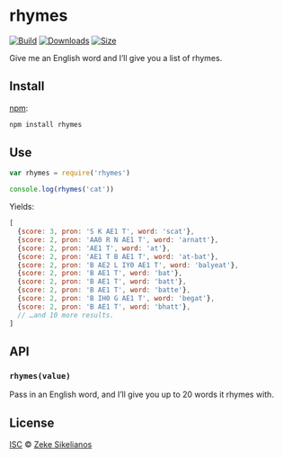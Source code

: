 # rhymes

[![Build][build-badge]][build]
[![Downloads][downloads-badge]][downloads]
[![Size][size-badge]][size]

Give me an English word and I’ll give you a list of rhymes.

## Install

[npm][]:

```sh
npm install rhymes
```

## Use

```js
var rhymes = require('rhymes')

console.log(rhymes('cat'))
```

Yields:

```js
[
  {score: 3, pron: 'S K AE1 T', word: 'scat'},
  {score: 2, pron: 'AA0 R N AE1 T', word: 'arnatt'},
  {score: 2, pron: 'AE1 T', word: 'at'},
  {score: 2, pron: 'AE1 T B AE1 T', word: 'at-bat'},
  {score: 2, pron: 'B AE2 L IY0 AE1 T', word: 'balyeat'},
  {score: 2, pron: 'B AE1 T', word: 'bat'},
  {score: 2, pron: 'B AE1 T', word: 'batt'},
  {score: 2, pron: 'B AE1 T', word: 'batte'},
  {score: 2, pron: 'B IH0 G AE1 T', word: 'begat'},
  {score: 2, pron: 'B AE1 T', word: 'bhatt'},
  // …and 10 more results.
]
```

## API

### `rhymes(value)`

Pass in an English word, and I’ll give you up to 20 words it rhymes with.

## License

[ISC][license] © [Zeke Sikelianos][author]

<!-- Definitions -->

[build-badge]: https://img.shields.io/travis/words/rhymes.svg

[build]: https://travis-ci.org/words/rhymes

[downloads-badge]: https://img.shields.io/npm/dm/rhymes.svg

[downloads]: https://www.npmjs.com/package/rhymes

[size-badge]: https://img.shields.io/bundlephobia/minzip/rhymes.svg

[size]: https://bundlephobia.com/result?p=rhymes

[npm]: https://docs.npmjs.com/cli/install

[license]: license

[author]: http://zeke.sikelianos.com
